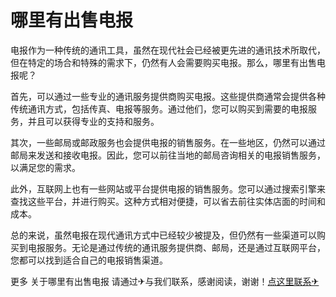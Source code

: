 # 哪里有出售电报

电报作为一种传统的通讯工具，虽然在现代社会已经被更先进的通讯技术所取代，但在特定的场合和特殊的需求下，仍然有人会需要购买电报。那么，哪里有出售电报呢？

首先，可以通过一些专业的通讯服务提供商购买电报。这些提供商通常会提供各种传统通讯方式，包括传真、电报等服务。通过他们，您可以购买到需要的电报服务，并且可以获得专业的支持和服务。

其次，一些邮局或邮政服务也会提供电报的销售服务。在一些地区，仍然可以通过邮局来发送和接收电报。因此，您可以前往当地的邮局咨询相关的电报销售服务，以满足您的需求。

此外，互联网上也有一些网站或平台提供电报的销售服务。您可以通过搜索引擎来查找这些平台，并进行购买。这种方式相对便捷，可以省去前往实体店面的时间和成本。

总的来说，虽然电报在现代通讯方式中已经较少被提及，但仍然有一些渠道可以购买到电报服务。无论是通过传统的通讯服务提供商、邮局，还是通过互联网平台，您都可以找到适合自己的电报销售渠道。

更多 关于哪里有出售电报 请通过✈与我们联系，感谢阅读，谢谢！[点这里联系✈](https://ads.k02.cc)